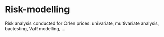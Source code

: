 # Risk-modelling
Risk analysis conducted for Orlen prices: univariate, multivariate analysis, bactesting, VaR modelling, ...
